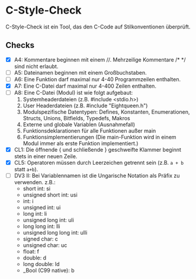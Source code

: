 # C-Style-Check
C-Style-Check ist ein Tool, das den C-Code auf Stilkonventionen überprüft.

## Checks
- [x] A4: Kommentare beginnen mit einem //. Mehrzeilige Kommentare /* */ sind nicht erlaubt.
- [ ] A5: Dateinamen beginnen mit einem Großbuchstaben.
- [ ] A6: Eine Funktion darf maximal nur 4-40 Programmzeilen enthalten.
- [x] A7: Eine C-Datei darf maximal nur 4-400 Zeilen enthalten.
- [ ] A8: Eine C-Datei (Modul) ist wie folgt aufgebaut:
   1. Systemheaderdateien (z.B. #include <stdio.h>)
   2. User Headerdateien (z.B. #include "Eightqueen.h")
   3. Modulspezifische Datentypen: Defines, Konstanten, Enumerationen, Structs, Unions, Bitfields, Typedefs, Makros
   4. Externe und globale Variablen (Ausnahmefall)
   5. Funktionsdeklarationen für alle Funktionen außer main
   6. Funktionsimplementierungen (Die main-Funktion wird in einem Modul immer als erste Funktion implementiert.)
- [x] CL1: Die öffnende { und schließende } geschweifte Klammer beginnt stets in einer neuen Zeile.
- [x] CL5: Operatoren müssen durch Leerzeichen getrennt sein (z.B. `a + b` statt `a+b`).
- [ ] DV3 II: Bei Variablennamen ist die Ungarische Notation als Präfix zu verwenden. z.B.:
    - short int: si
    - unsigned short int: usi
    - int: i
    - unsigned int: ui
    - long int: li
    - unsigned long int: uli
    - long long int: lli
    - unsigned long long int: ulli
    - signed char: c
    - unsigned char: uc
    - float: f
    - double: d
    - long double: ld
    - _Bool (C99 native): b
